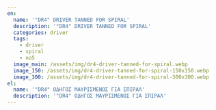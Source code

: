 ```yaml
---
en:
  name: '"DR4" DRIVER TANNED FOR SPIRAL'
  description: '"DR4" DRIVER TANNED FOR SPIRAL'
  categories: driver
  tags:
    - driver
    - spiral
    - no5
  image_main: /assets/img/dr4-driver-tanned-for-spiral.webp
  image_150: /assets/img/dr4-driver-tanned-for-spiral-150x150.webp
  image_300: /assets/img/dr4-driver-tanned-for-spiral-300x300.webp
el:
  name: '"DR4" ΟΔΗΓΟΣ ΜΑΥΡΙΣΜΕΝΟΣ ΓΙΑ ΣΠΙΡΑΛ'
  description: '"DR4" ΟΔΗΓΟΣ ΜΑΥΡΙΣΜΕΝΟΣ ΓΙΑ ΣΠΙΡΑΛ'
---
```

